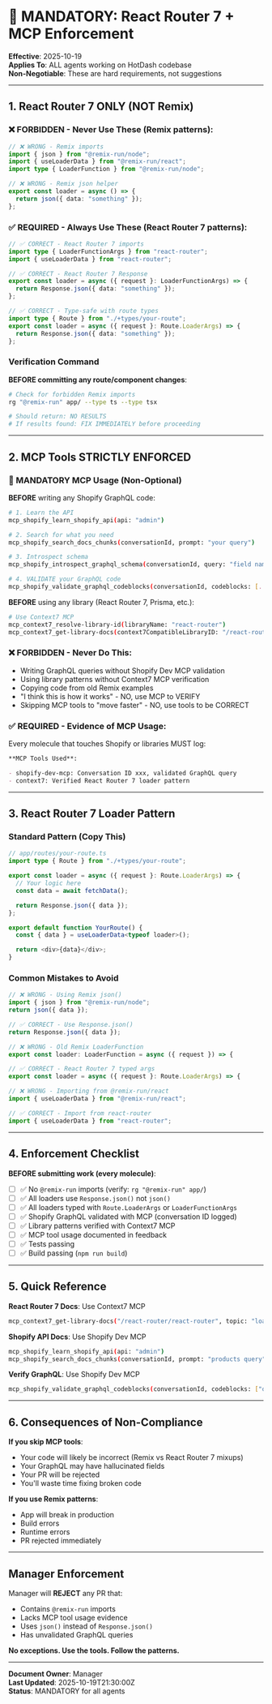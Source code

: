 # 🚨 MANDATORY: React Router 7 + MCP Enforcement

**Effective**: 2025-10-19  
**Applies To**: ALL agents working on HotDash codebase  
**Non-Negotiable**: These are hard requirements, not suggestions

---

## 1. React Router 7 ONLY (NOT Remix)

### ❌ FORBIDDEN - Never Use These (Remix patterns):

```typescript
// ❌ WRONG - Remix imports
import { json } from "@remix-run/node";
import { useLoaderData } from "@remix-run/react";
import type { LoaderFunction } from "@remix-run/node";

// ❌ WRONG - Remix json helper
export const loader = async () => {
  return json({ data: "something" });
};
```

### ✅ REQUIRED - Always Use These (React Router 7 patterns):

```typescript
// ✅ CORRECT - React Router 7 imports
import type { LoaderFunctionArgs } from "react-router";
import { useLoaderData } from "react-router";

// ✅ CORRECT - React Router 7 Response
export const loader = async ({ request }: LoaderFunctionArgs) => {
  return Response.json({ data: "something" });
};

// ✅ CORRECT - Type-safe with route types
import type { Route } from "./+types/your-route";
export const loader = async ({ request }: Route.LoaderArgs) => {
  return Response.json({ data: "something" });
};
```

### Verification Command

**BEFORE committing any route/component changes**:

```bash
# Check for forbidden Remix imports
rg "@remix-run" app/ --type ts --type tsx

# Should return: NO RESULTS
# If results found: FIX IMMEDIATELY before proceeding
```

---

## 2. MCP Tools STRICTLY ENFORCED

### 🔴 MANDATORY MCP Usage (Non-Optional)

**BEFORE** writing any Shopify GraphQL code:

```bash
# 1. Learn the API
mcp_shopify_learn_shopify_api(api: "admin")

# 2. Search for what you need
mcp_shopify_search_docs_chunks(conversationId, prompt: "your query")

# 3. Introspect schema
mcp_shopify_introspect_graphql_schema(conversationId, query: "field name")

# 4. VALIDATE your GraphQL code
mcp_shopify_validate_graphql_codeblocks(conversationId, codeblocks: [...])
```

**BEFORE** using any library (React Router 7, Prisma, etc.):

```bash
# Use Context7 MCP
mcp_context7_resolve-library-id(libraryName: "react-router")
mcp_context7_get-library-docs(context7CompatibleLibraryID: "/react-router/react-router", topic: "loaders")
```

### ❌ FORBIDDEN - Never Do This:

- Writing GraphQL queries without Shopify Dev MCP validation
- Using library patterns without Context7 MCP verification
- Copying code from old Remix examples
- "I think this is how it works" - NO, use MCP to VERIFY
- Skipping MCP tools to "move faster" - NO, use tools to be CORRECT

### ✅ REQUIRED - Evidence of MCP Usage:

Every molecule that touches Shopify or libraries MUST log:

```markdown
**MCP Tools Used**:

- shopify-dev-mcp: Conversation ID xxx, validated GraphQL query
- context7: Verified React Router 7 loader pattern
```

---

## 3. React Router 7 Loader Pattern

### Standard Pattern (Copy This)

```typescript
// app/routes/your-route.ts
import type { Route } from "./+types/your-route";

export const loader = async ({ request }: Route.LoaderArgs) => {
  // Your logic here
  const data = await fetchData();

  return Response.json({ data });
};

export default function YourRoute() {
  const { data } = useLoaderData<typeof loader>();

  return <div>{data}</div>;
}
```

### Common Mistakes to Avoid

```typescript
// ❌ WRONG - Using Remix json()
import { json } from "@remix-run/node";
return json({ data });

// ✅ CORRECT - Use Response.json()
return Response.json({ data });

// ❌ WRONG - Old Remix LoaderFunction
export const loader: LoaderFunction = async ({ request }) => {

// ✅ CORRECT - React Router 7 typed args
export const loader = async ({ request }: Route.LoaderArgs) => {

// ❌ WRONG - Importing from @remix-run/react
import { useLoaderData } from "@remix-run/react";

// ✅ CORRECT - Import from react-router
import { useLoaderData } from "react-router";
```

---

## 4. Enforcement Checklist

**BEFORE submitting work (every molecule)**:

- [ ] ✅ No `@remix-run` imports (verify: `rg "@remix-run" app/`)
- [ ] ✅ All loaders use `Response.json()` not `json()`
- [ ] ✅ All loaders typed with `Route.LoaderArgs` or `LoaderFunctionArgs`
- [ ] ✅ Shopify GraphQL validated with MCP (conversation ID logged)
- [ ] ✅ Library patterns verified with Context7 MCP
- [ ] ✅ MCP tool usage documented in feedback
- [ ] ✅ Tests passing
- [ ] ✅ Build passing (`npm run build`)

---

## 5. Quick Reference

**React Router 7 Docs**: Use Context7 MCP

```bash
mcp_context7_get-library-docs("/react-router/react-router", topic: "loaders")
```

**Shopify API Docs**: Use Shopify Dev MCP

```bash
mcp_shopify_learn_shopify_api(api: "admin")
mcp_shopify_search_docs_chunks(conversationId, prompt: "products query")
```

**Verify GraphQL**: Use Shopify Dev MCP

```bash
mcp_shopify_validate_graphql_codeblocks(conversationId, codeblocks: ["query { ... }"])
```

---

## 6. Consequences of Non-Compliance

**If you skip MCP tools**:

- Your code will likely be incorrect (Remix vs React Router 7 mixups)
- Your GraphQL may have hallucinated fields
- Your PR will be rejected
- You'll waste time fixing broken code

**If you use Remix patterns**:

- App will break in production
- Build errors
- Runtime errors
- PR rejected immediately

---

## Manager Enforcement

Manager will **REJECT** any PR that:

- Contains `@remix-run` imports
- Lacks MCP tool usage evidence
- Uses `json()` instead of `Response.json()`
- Has unvalidated GraphQL queries

**No exceptions. Use the tools. Follow the patterns.**

---

**Document Owner**: Manager  
**Last Updated**: 2025-10-19T21:30:00Z  
**Status**: MANDATORY for all agents
